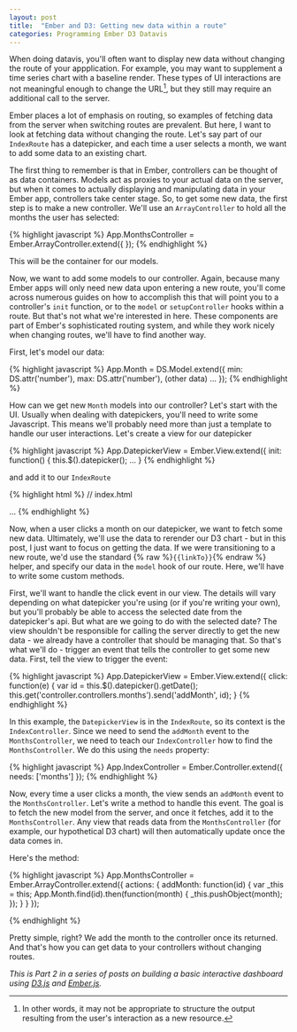 ```yaml
---
layout: post
title:  "Ember and D3: Getting new data within a route"
categories: Programming Ember D3 Datavis
---
```


When doing datavis, you'll often want to display new data without changing the route of your appplication. For example, you may want to supplement a time series chart with a baseline render. These types of UI interactions are not meaningful enough to change the URL[^1], but they still may require an additional call to the server.

<!-- more -->

Ember places a lot of emphasis on routing, so examples of fetching data from the server when switching routes are prevalent. But here, I want to look at fetching data without changing the route. Let's say part of our `IndexRoute` has a datepicker, and each time a user selects a month, we want to add some data to an existing chart. 

The first thing to remember is that in Ember, controllers can be thought of as data containers. Models act as proxies to your actual data on the server, but when it comes to actually displaying and manipulating data in your Ember app, controllers take center stage. So, to get some new data, the first step is to make a new controller. We'll use an `ArrayController` to hold all the months the user has selected:

{% highlight javascript %}
App.MonthsController = Ember.ArrayController.extend({
});
{% endhighlight %}

This will be the container for our models.

Now, we want to add some models to our controller. Again, because many Ember apps will only need new data upon entering a new route, you'll come across numerous guides on how to accomplish this that will point you to a controller's `init` function, or to the `model` or `setupController` hooks within a route. But that's not what we're interested in here. These components are part of Ember's sophisticated routing system, and while they work nicely when changing routes, we'll have to find another way.

First, let's model our data:

{% highlight javascript %}
App.Month = DS.Model.extend({
    min: DS.attr('number'),
    max: DS.attr('number'),
    (other data)
    ...
});
{% endhighlight %}

How can we get new `Month` models into our controller? Let's start with the UI. Usually when dealing with datepickers, you'll need to write some Javascript. This means we'll probably need more than just a template to handle our user interactions. Let's create a view for our datepicker

{% highlight javascript %}
App.DatepickerView = Ember.View.extend({
    init: function() {
        this.$().datepicker();
        ...
    }
{% endhighlight %}

and add it to our `IndexRoute`

{% highlight html %}
// index.html
<body>
    <script type="text/x-handlebars" data-template-name="index">
        <h1>Welcome to may app!</h1>
        ...
        <aside>
            {% raw %}{{view App.DatepickerView}}{% endraw %}
        </aside>
    </script>
    ...
</body>
{% endhighlight %}

Now, when a user clicks a month on our datepicker, we want to fetch some new data. Ultimately, we'll use the data to rerender our D3 chart - but in this post, I just want to focus on getting the data. If we were transitioning to a new route, we'd use the standard {% raw %}`{{linkTo}}`{% endraw %} helper, and specify our data in the `model` hook of our route. Here, we'll have to write some custom methods. 

First, we'll want to handle the click event in our view. The details will vary depending on what datepicker you're using (or if you're writing your own), but you'll probably be able to access the selected date from the datepicker's api. But what are we going to do with the selected date? The view shouldn't be responsible for calling the server directly to get the new data - we already have a controller that should be managing that. So that's what we'll do - trigger an event that tells the controller to get some new data. First, tell the view to trigger the event:

{% highlight javascript %}
App.DatepickerView = Ember.View.extend({
    click: function(e) {
        var id = this.$().datepicker().getDate();
        this.get('controller.controllers.months').send('addMonth', id);
    }
{% endhighlight %}

In this example, the `DatepickerView` is in the `IndexRoute`, so its context is the `IndexController`. Since we need to send the `addMonth` event to the `MonthsController`, we need to teach our `IndexController` how to find the `MonthsController`. We do this using the `needs` property:

{% highlight javascript %}
App.IndexController = Ember.Controller.extend({
    needs: ['months']
});
{% endhighlight %}

Now, every time a user clicks a month, the view sends an `addMonth` event to the `MonthsController`. Let's write a method to handle this event. The goal is to fetch the new model from the server, and once it fetches, add it to the `MonthsController`. Any view that reads data from the `MonthsController` (for example, our hypothetical D3 chart) will then automatically update once the data comes in.

Here's the method:

{% highlight javascript %}
App.MonthsController = Ember.ArrayController.extend({
    actions: {
        addMonth: function(id) {
            var _this = this;
            App.Month.find(id).then(function(month) {
                _this.pushObject(month);
            });
        }
    }
});

{% endhighlight %}

Pretty simple, right? We add the month to the controller once its returned. And that's how you can get data to your controllers without changing routes.

*This is Part 2 in a series of posts on building a basic interactive dashboard using [D3.js](http://www.d3js.org) and [Ember.js](http://www.emberjs.com).*


[^1]: In other words, it may not be appropriate to structure the output resulting from the user's interaction as a new resource.